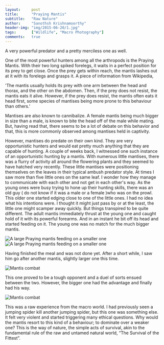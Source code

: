 ```yaml
---
layout:     post
title:      "Praying Mantis"
subtitle:   "Raw Nature"
author:     "Sanothsh Krishnamoorthy"
header-img: "img/2015-06-20/1.jpg"
tags:       ["Wildlife", "Macro Photography"]
comments:   true
---
```


 A very powerful predator and a pretty merciless one as well.

One of the most powerful hunters among all the arthropods is the Praying Mantis. With their two long spiked forelegs, it waits in a perfect position for its prey to get close. Once the prey gets within reach, the mantis lashes out at it with its forelegs and grasps it.
A piece of information from Wikipedia,

'The mantis usually holds its prey with one arm between the head and thorax, and the other on the abdomen. Then, if the prey does not resist, the mantis eats it alive. However, if the prey does resist, the mantis often eats it head first, some species of mantises being more prone to this behaviour than others.'

Mantises are also known to cannibalize. A female mantis being much bigger in size than a male, is known to bite the head off of the male while mating. But, having read that, there seems to be a lot of debate on this behavior and that, this is more commonly observed among mantises held in captivity.

However, mantises do predate on their own kind. They are very opportunistic hunters and would eat pretty much anything that they are capable of hunting.
A couple of weeks back, I witnessed  one such instance of an opportunistic hunting by a mantis. With numerous little mantises, there was a flurry of activity all around the flowering plants and they seemed to have hatched very recently. These little mantises were positioning themselves on the leaves in their typical ambush predator  style. At times I saw more than five little ones on the same leaf.  I wonder how they manage to communicate with each other and not get in each other's way. As the young ones were busy trying to hone up their hunting skills, there was an old guy ( do not know if it was a male or a female )who was on the prowl. This older one started edging close to one of the little ones. I had no idea what his intentions were. I thought it might just pass by or at the least, the little one might scamper away quickly. But things transpired to be quite different. The adult mantis immediately thrust at the young one and caught hold of it with its powerful forearms. And in an instant he bit off its head and started feeding on it. The young one was no match for the much bigger mantis.

<img src="{{ site.baseurl}}/img/2015-06-20/2.jpg" alt="A large Praying mantis feeding on a smaller one">

<img src="{{ site.baseurl}}/img/2015-06-20/3.jpg" alt="A large Praying mantis feeding on a smaller one">

Having finished  the meal and was not done yet. After a short while, I saw him go after another mantis, slightly larger one this time.

<img src="{{ site.baseurl}}/img/2015-06-20/4.jpg" alt="Mantis combat">

This one proved to be a tough opponent and a duel of sorts ensued between the two. However, the bigger one had the advantage and finally had his way.

<img src="{{ site.baseurl}}/img/2015-06-20/5.jpg" alt="Mantis combat">

This was a raw experience from the macro world. I had previously seen a jumping spider kill another jumping spider, but this one was something else. It felt very violent and started triggering many ethical questions. Why would the mantis resort to this kind of a behaviour; to dominate over a weaker one?
This is the way of nature,  the simple acts of survival, akin to the fundamental rule of the raw and untamed natural world, “The Survival of the Fittest”.

